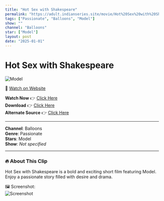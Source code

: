 ```yaml
---
title: "Hot Sex with Shakespeare"
permalink: "https://adult.indianseries.site/movie/Hot%20Sex%20with%20Shakespeare"
tags: ["Passionate", "Balloons", "Model"]
show: ""
channel: "Balloons"
star: ["Model"]
layout: post
date: "2025-01-01"
---
```


# Hot Sex with Shakespeare

![Model](https://shorts.desisins.com/wp-content/uploads/2023/05/Hot-Sex-with-Model-Balloons-Shakespeare-shorts.desisins.com_.jpg)

🔗 [Watch on Website](https://adult.indianseries.site/movie/Hot%20Sex%20with%20Shakespeare)

**Watch Now** 👉 [Click Here](https://adult.indianseries.site/movie/Hot%20Sex%20with%20Shakespeare)  
**Download** 👉 [Click Here](https://adult.indianseries.site/movie/Hot%20Sex%20with%20Shakespeare)  
**Alternate Source** 👉 [Click Here](https://adult.indianseries.site/movie/Hot%20Sex%20with%20Shakespeare)

---

**Channel**: Balloons  
**Genre**: Passionate  
**Stars**: Model  
**Show**: *Not specified*

---

### 🔥 About This Clip

Hot Sex with Shakespeare is a bold and exciting short film featuring Model. Enjoy a passionate story filled with desire and drama.
 
🖼️ Screenshot:  
![Screenshot](https://shorts.desisins.com/wp-content/uploads/2023/05/Hot-Sex-with-Model-Balloons-Shakespeare-shorts.desisins.com_.jpg)
